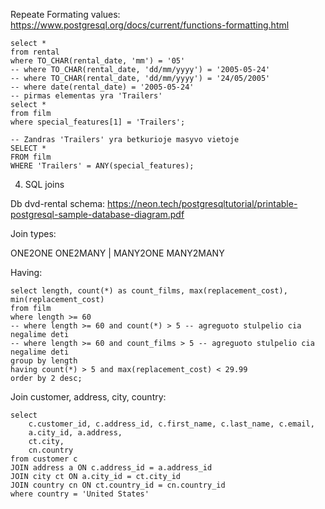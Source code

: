 Repeate
Formating values:
https://www.postgresql.org/docs/current/functions-formatting.html

    select *
    from rental
    where TO_CHAR(rental_date, 'mm') = '05'
    -- where TO_CHAR(rental_date, 'dd/mm/yyyy') = '2005-05-24'
    -- where TO_CHAR(rental_date, 'dd/mm/yyyy') = '24/05/2005'
    -- where date(rental_date) = '2005-05-24'
    -- pirmas elementas yra 'Trailers'
    select * 
    from film
    where special_features[1] = 'Trailers';

    -- Zandras 'Trailers' yra betkurioje masyvo vietoje
    SELECT * 
    FROM film
    WHERE 'Trailers' = ANY(special_features);

4. SQL joins

Db dvd-rental schema:
https://neon.tech/postgresqltutorial/printable-postgresql-sample-database-diagram.pdf

Join types:

ONE2ONE
ONE2MANY | MANY2ONE
MANY2MANY

Having:

    select length, count(*) as count_films, max(replacement_cost), min(replacement_cost) 
    from film
    where length >= 60
    -- where length >= 60 and count(*) > 5 -- agreguoto stulpelio cia negalime deti
    -- where length >= 60 and count_films > 5 -- agreguoto stulpelio cia negalime deti
    group by length
    having count(*) > 5 and max(replacement_cost) < 29.99
    order by 2 desc;

Join customer, address, city, country:

    select 
        c.customer_id, c.address_id, c.first_name, c.last_name, c.email, 
        a.city_id, a.address,
        ct.city,
        cn.country
    from customer c
    JOIN address a ON c.address_id = a.address_id
    JOIN city ct ON a.city_id = ct.city_id
    JOIN country cn ON ct.country_id = cn.country_id
    where country = 'United States'